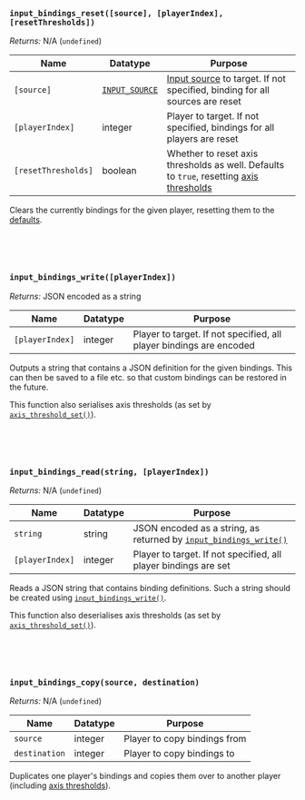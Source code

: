 

### `input_bindings_reset([source], [playerIndex], [resetThresholds])`

*Returns:* N/A (`undefined`)

|Name               |Datatype       |Purpose                                                                                                                                                      |
|-------------------|---------------|-------------------------------------------------------------------------------------------------------------------------------------------------------------|
|`[source]`         |[`INPUT_SOURCE`](Input-Sources)|[Input source](Input-Sources) to target. If not specified, binding for all sources are reset                                                 |
|`[playerIndex]`    |integer        |Player to target. If not specified, bindings for all players are reset                                                                                       |
|`[resetThresholds]`|boolean        |Whether to reset axis thresholds as well. Defaults to `true`, resetting [axis thresholds](Functions-(Other)#input_axis_threshold_setaxis-min-max-playerindex)|

Clears the currently bindings for the given player, resetting them to the [defaults](Functions-(Default-Bindings)).

&nbsp;

&nbsp;


### `input_bindings_write([playerIndex])`

*Returns:* JSON encoded as a string

|Name           |Datatype|Purpose                                                            |
|---------------|--------|-------------------------------------------------------------------|
|`[playerIndex]`|integer |Player to target. If not specified, all player bindings are encoded|

Outputs a string that contains a JSON definition for the given bindings. This can then be saved to a file etc. so that custom bindings can be restored in the future.

This function also serialises axis thresholds (as set by [`axis_threshold_set()`](Functions-(Other)#input_axis_threshold_setaxis-min-max-playerindex)).

&nbsp;

&nbsp;


### `input_bindings_read(string, [playerIndex])`

*Returns:* N/A (`undefined`)

|Name           |Datatype|Purpose                                                                                              |
|---------------|--------|-----------------------------------------------------------------------------------------------------|
|`string`       |string  |JSON encoded as a string, as returned by [`input_bindings_write()`](Functions-(Binding-Management)#input_bindings_writeplayerindex)|
|`[playerIndex]`|integer |Player to target. If not specified, all player bindings are set                                      |

Reads a JSON string that contains binding definitions. Such a string should be created using [`input_bindings_write()`](Functions-(Binding-Management)#input_bindings_readstring-playerindex).

This function also deserialises axis thresholds (as set by [`axis_threshold_set()`](Functions-(Other)#input_axis_threshold_setaxis-min-max-playerindex)).

&nbsp;

&nbsp;

### `input_bindings_copy(source, destination)`

*Returns:* N/A (`undefined`)

|Name         |Datatype|Purpose                     |
|-------------|--------|----------------------------|
|`source`     |integer |Player to copy bindings from|
|`destination`|integer |Player to copy bindings to  |

Duplicates one player's bindings and copies them over to another player (including [axis thresholds](Functions-(Other)#input_axis_threshold_setaxis-min-max-playerindex)).